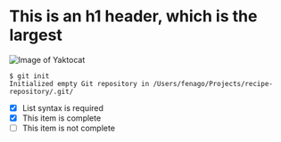 # This is an h1 header, which is the largest
![Image of Yaktocat](https://raw.githubusercontent.com/fenago/communicate-using-markdown/master/yaktocat.png)
```
$ git init
Initialized empty Git repository in /Users/fenago/Projects/recipe-repository/.git/
```
- [x] List syntax is required
- [x] This item is complete
- [ ] This item is not complete
